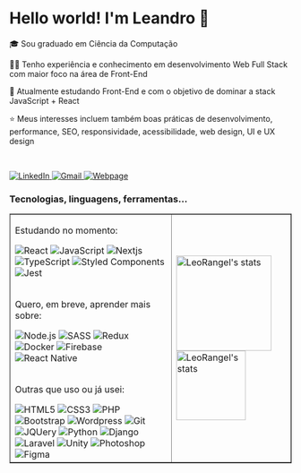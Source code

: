 <h1>Hello world! I'm Leandro 👋</h1>

<p>🎓 Sou graduado em Ciência da Computação</p>
<p>👨‍💻 Tenho experiência e conhecimento em desenvolvimento Web Full Stack com maior foco na área de Front-End</p>
<p>🧠 Atualmente estudando Front-End e com o objetivo de dominar a stack JavaScript + React</p>
<p>⭐ Meus interesses incluem também boas práticas de desenvolvimento, performance, SEO, responsividade, acessibilidade, web design, UI e UX design</p>
<br>
<p>
	<a href="https://www.linkedin.com/in/leandro-ranggel" target="_blank">
		<img src="https://img.shields.io/badge/linkedin-0077B5?style=for-the-badge&logo=linkedin&logoColor=white" alt="LinkedIn">
	</a>
	<a href="mailto:leandro.mdrs06@gmail.com" target="_blank">
		<img src="https://img.shields.io/badge/e--mail-D14836?style=for-the-badge&logo=gmail&logoColor=white" alt="Gmail">
	</a>
	<a href="https://leorangel.github.io/" target="_blank">
		<img src="https://img.shields.io/badge/leorangel.github.io-D14836?style=for-the-badge&color=success" alt="Webpage">
	</a>
</p>

<h3>Tecnologias, linguagens, ferramentas...</h3>
<table border="none">
    <tr>
        <td>
		<p>Estudando no momento:</p>
		<img alt="React" src="https://img.shields.io/badge/React-20232A?&logo=react&logoColor=61DAFB">
		<img alt="JavaScript" src="https://img.shields.io/badge/JavaScript-20232A?&logo=javascript&logoColor=F7DF1E">
		<img alt="Nextjs" src="https://img.shields.io/badge/Next.JS-20232A?&logo=nextdotjs&logoColor=000000">
		<img alt="TypeScript" src="https://img.shields.io/badge/TypeScript-20232A?&logo=typescript&logoColor=007ACC">
		<img alt="Styled Components" src="https://img.shields.io/badge/Styled--Components-20232A?&logo=styled-components&logoColor=DB7093">
		<img alt="Jest" src="https://img.shields.io/badge/Jest-20232A?&logo=jest&logoColor=C21325">
		<br><br>
		<p>Quero, em breve, aprender mais sobre:</p>
		<img alt="Node.js" src="https://img.shields.io/badge/Node.js-20232A?&logo=node.js&logoColor=43853D"/>
		<img alt="SASS" src="https://img.shields.io/badge/Sass-20232A?&logo=sass&logoColor=CC6699">
		<img alt="Redux" src="https://img.shields.io/badge/Redux-20232A?&logo=redux&logoColor=593D88">
		<img alt="Docker" src="https://img.shields.io/badge/Docker-20232A.svg?&logo=docker&logoColor=%230db7ed">
		<img alt="Firebase" src="https://img.shields.io/badge/Firebase-20232A?&logo=firebase&logoColor=ffca28">
		<img alt="React Native" src="https://img.shields.io/badge/React_Native-20232A?&logo=react&logoColor=61DAFB">
		<br><br>
		<p>Outras que uso ou já usei:</p>
		<img alt="HTML5" src="https://img.shields.io/badge/HTML5-20232A?&logo=html5&logoColor=E34F26">
		<img alt="CSS3" src="https://img.shields.io/badge/CSS3-20232A?&logo=css3&logoColor=1572B6">
		<img alt="PHP" src="https://img.shields.io/badge/PHP-20232A?&logo=php&logoColor=777BB4">
		<img alt="Bootstrap" src="https://img.shields.io/badge/Bootstrap-20232A?&logo=bootstrap&logoColor=563D7C">
		<img alt="Wordpress" src="https://img.shields.io/badge/Wordpress-20232A?&logo=wordpress&logoColor=21759B">
		<img alt="Git" src="https://img.shields.io/badge/Git-20232A?&logo=git&logoColor=F05032">
		<img alt="JQUery" src="https://img.shields.io/badge/jQuery-20232A?&logo=jquery&logoColor=0769AD">
		<img alt="Python" src="https://img.shields.io/badge/Python-20232A?&logo=python&logoColor=14354C"/>
		<img alt="Django" src="https://img.shields.io/badge/Django-20232A?&logo=django&logoColor=092E20">
		<img alt="Laravel" src="https://img.shields.io/badge/Laravel-20232A?&logo=laravel&logoColor=FF2D20">
		<img alt="Unity" src="https://img.shields.io/badge/Unity-20232A?&logo=unity&logoColor=100000">
		<img alt="Photoshop" src="https://img.shields.io/badge/Photoshop-20232A.svg?&logo=adobe-photoshop&logoColor=24205E">
		<img alt="Figma" src="https://img.shields.io/badge/Figma-20232A.svg?&logo=figma&logoColor=F24D1D">
        </td>
        <td>
		<img src="https://github-readme-stats.vercel.app/api/top-langs?username=LeoRangel&show_icons=true&locale=pt-br&layout=compact&theme=react&hide_border=true&count_private=true" alt="LeoRangel's stats" height="170"/>
		<img src="https://github-readme-stats.vercel.app/api?username=LeoRangel&locale=pt-br&show_icons=true&hide_border=true&theme=react&count_private=true&hide=stars" alt="LeoRangel's stats" height="124"/>
<!-- 		<img alt="LeoRangel's streak" src="https://github-readme-streak-stats.herokuapp.com/?user=LeoRangel&theme=react&hide_border=true&count_private=true&locale=pt-br" height="150"/> -->
        </td>
    </tr>
</table>
